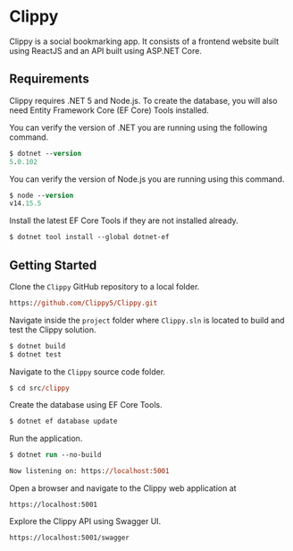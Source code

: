 # Clippy

Clippy is a social bookmarking app. It consists of a frontend website built using ReactJS and an API built using ASP.NET Core.

## Requirements

Clippy requires .NET 5 and Node.js. To create the database, you will also need Entity Framework Core (EF Core) Tools installed.

You can verify the version of .NET you are running using the following command.

```ps
$ dotnet --version
5.0.102
```

You can verify the version of Node.js you are running using this command.

```ps
$ node --version
v14.15.5
```

Install the latest EF Core Tools if they are not installed already.

```ps
$ dotnet tool install --global dotnet-ef
```

## Getting Started

Clone the `Clippy` GitHub repository to a local folder.

```ps
https://github.com/Clippy5/Clippy.git
```

Navigate inside the `project` folder where `Clippy.sln` is located to build and test the Clippy solution.

```ps
$ dotnet build
$ dotnet test
```

Navigate to the `Clippy` source code folder.

```ps
$ cd src/clippy
```

Create the database using EF Core Tools.

```ps
$ dotnet ef database update
```

Run the application.

```ps
$ dotnet run --no-build

Now listening on: https://localhost:5001
```

Open a browser and navigate to the Clippy web application at

```
https://localhost:5001
```

Explore the Clippy API using Swagger UI.

```
https://localhost:5001/swagger
```
